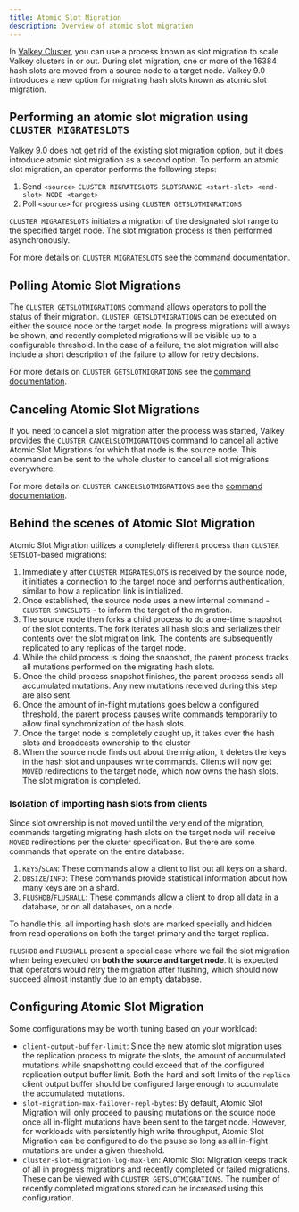 ```yaml
---
title: Atomic Slot Migration
description: Overview of atomic slot migration
---
```


In [Valkey Cluster](./cluster-spec.md), you can use a process known as
slot migration to scale Valkey clusters in or out. During slot migration, one or
more of the 16384 hash slots are moved from a source node to a target node.
Valkey 9.0 introduces a new option for migrating hash slots known as atomic slot
migration.


## Performing an atomic slot migration using `CLUSTER MIGRATESLOTS`

Valkey 9.0 does not get rid of the existing slot migration option, but it does
introduce atomic slot migration as a second option. To perform an atomic slot
migration, an operator performs the following steps:

1. Send `<source>`
   `CLUSTER MIGRATESLOTS SLOTSRANGE <start-slot> <end-slot> NODE <target>`
2. Poll `<source>` for progress using `CLUSTER GETSLOTMIGRATIONS`

`CLUSTER MIGRATESLOTS` initiates a migration of the designated slot range to the
specified target node. The slot migration process is then performed
asynchronously.

For more details on `CLUSTER MIGRATESLOTS` see the
[command documentation](../commands/cluster-migrateslots.md).

## Polling Atomic Slot Migrations

The `CLUSTER GETSLOTMIGRATIONS` command allows operators to poll the status of
their migration. `CLUSTER GETSLOTMIGRATIONS` can be executed on either the
source node or the target node. In progress migrations will always be shown, and
recently completed migrations will be visible up to a configurable threshold. In
the case of a failure, the slot migration will also include a short description
of the failure to allow for retry decisions.

For more details on `CLUSTER GETSLOTMIGRATIONS` see the
[command documentation](../commands/cluster-getslotmigrations.md).

## Canceling Atomic Slot Migrations

If you need to cancel a slot migration after the process was started,
Valkey provides the `CLUSTER CANCELSLOTMIGRATIONS` command to
cancel all active Atomic Slot Migrations for which that node is the source node.
This command can be sent to the whole cluster to cancel all slot migrations
everywhere.

For more details on `CLUSTER CANCELSLOTMIGRATIONS` see the
[command documentation](../commands/cluster-cancelslotmigrations.md).

## Behind the scenes of Atomic Slot Migration

Atomic Slot Migration utilizes a completely different process than
`CLUSTER SETSLOT`-based migrations:

1. Immediately after `CLUSTER MIGRATESLOTS` is received by the source node, it
   initiates a connection to the target node and performs authentication,
   similar to how a replication link is initialized.
2. Once established, the source node uses a new internal command -
   `CLUSTER SYNCSLOTS` - to inform the target of the migration.
3. The source node then forks a child process to do a one-time snapshot of the
   slot contents. The fork iterates all hash slots and serializes their contents
   over the slot migration link. The contents are subsequently replicated to any
   replicas of the target node.
4. While the child process is doing the snapshot, the parent process tracks all
   mutations performed on the migrating hash slots.
5. Once the child process snapshot finishes, the parent process sends all
   accumulated mutations. Any new mutations received during this step are also
   sent.
6. Once the amount of in-flight mutations goes below a configured threshold, the
   parent process pauses write commands temporarily to allow final synchronization
   of the hash slots.
7. Once the target node is completely caught up, it takes over the hash slots
   and broadcasts ownership to the cluster
8. When the source node finds out about the migration, it deletes the keys in
   the hash slot and unpauses write commands. Clients will now get `MOVED`
   redirections to the target node, which now owns the hash slots. The slot
   migration is completed.

### Isolation of importing hash slots from clients

Since slot ownership is not moved until the very end of the migration, commands
targeting migrating hash slots on the target node will receive `MOVED`
redirections per the cluster specification. But there are some commands that
operate on the entire database:

1. `KEYS`/`SCAN`: These commands allow a client to list out all keys on a shard.
2. `DBSIZE`/`INFO`: These commands provide statistical information about how
   many keys are on a shard.
3. `FLUSHDB`/`FLUSHALL`: These commands allow a client to drop all data in a
   database, or on all databases, on a node.

To handle this, all importing hash slots are marked specially and hidden from
read operations on both the target primary and the target replica.

`FLUSHDB` and `FLUSHALL` present a special case where we fail the slot migration
when being executed on **both the source and target node**. It is expected that
operators would retry the migration after flushing, which should now succeed
almost instantly due to an empty database.

## Configuring Atomic Slot Migration

Some configurations may be worth tuning based on your workload:

- `client-output-buffer-limit`: Since the new atomic slot migration uses the
  replication process to migrate the slots, the amount of accumulated mutations
  while snapshotting could exceed that of the configured replication output
  buffer limit. Both the hard and soft limits of the `replica` client output
  buffer should be configured large enough to accumulate the accumulated
  mutations.
- `slot-migration-max-failover-repl-bytes`: By default, Atomic Slot Migration
  will only proceed to pausing mutations on the source node once all in-flight
  mutations have been sent to the target node. However, for workloads with
  persistently high write throughput, Atomic Slot Migration can be configured to
  do the pause so long as all in-flight mutations are under a given threshold.
- `cluster-slot-migration-log-max-len`: Atomic Slot Migration keeps track of all
  in progress migrations and recently completed or failed migrations. These can
  be viewed with `CLUSTER GETSLOTMIGRATIONS`. The number of recently completed
  migrations stored can be increased using this configuration.
